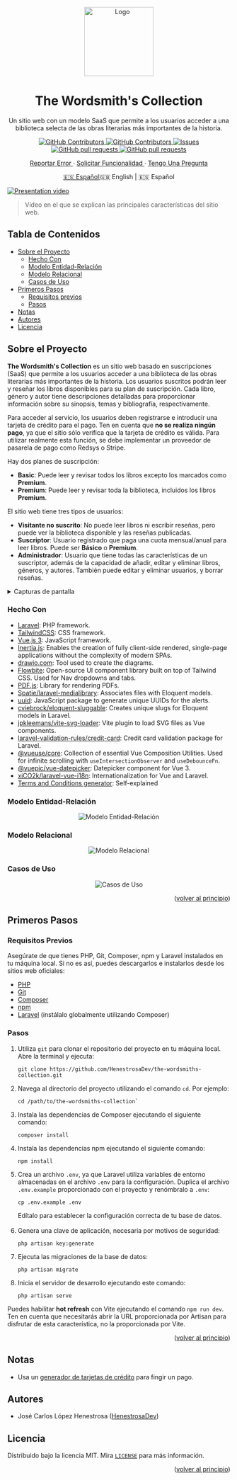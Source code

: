 <div id="top"></div>

<!-- PROJECT SHIELDS -->
<!--
*** I am using markdown "reference style" links for readability.
*** Reference links are enclosed in brackets [ ] instead of parentheses ( ).
*** See the bottom of this document for the declaration of the reference variables
*** for contributors-url, forks-url, etc. This is an optional, concise syntax you may use.
*** https://www.markdownguide.org/basic-syntax/#reference-style-links
-->

<!-- PROJECT LOGO -->
<br />
<div align="center">
    <img 
      src="https://github.com/HenestrosaDev/the-wordsmiths-collection/blob/main/public/favicon.svg" 
      alt="Logo" 
      width="156" 
      height="156"
    >
    <h1 align="center">The Wordsmith's Collection</h1>
    <p align="center">Un sitio web con un modelo SaaS que permite a los usuarios acceder a una biblioteca selecta de las obras literarias más importantes de la historia.</p>
    <p>
      <a href="https://github.com/HenestrosaDev/the-wordsmiths-collection/stargazers">
        <img 
          alt="GitHub Contributors" 
          src="https://img.shields.io/github/stars/HenestrosaDev/the-wordsmiths-collection" 
        >
      </a>
      <a href="https://github.com/HenestrosaDev/the-wordsmiths-collection/graphs/contributors">
        <img 
          alt="GitHub Contributors" 
          src="https://img.shields.io/github/contributors/HenestrosaDev/the-wordsmiths-collection" 
        >
      </a>
      <a href="https://github.com/HenestrosaDev/the-wordsmiths-collection/issues">
        <img 
          alt="Issues" 
          src="https://img.shields.io/github/issues/HenestrosaDev/the-wordsmiths-collection" 
        >
      </a>
      <a href="https://github.com/HenestrosaDev/the-wordsmiths-collection/pulls">
        <img 
          alt="GitHub pull requests" 
          src="https://img.shields.io/github/issues-pr/HenestrosaDev/the-wordsmiths-collection" 
        >
      </a>
      <a href="https://github.com/HenestrosaDev/the-wordsmiths-collection/blob/main/LICENSE">
        <img 
          alt="GitHub pull requests" 
          src="https://img.shields.io/github/license/HenestrosaDev/the-wordsmiths-collection" 
        >
      </a>
    </p>
  <p>
    <a href="https://github.com/HenestrosaDev/the-wordsmiths-collection/issues/new/choose">
      Reportar Error
    </a> 
    · 
    <a href="https://github.com/HenestrosaDev/the-wordsmiths-collection/issues/new/choose">
      Solicitar Funcionalidad
    </a> 
    · 
    <a href="https://github.com/HenestrosaDev/the-wordsmiths-collection/discussions">
      Tengo Una Pregunta
    </a>
  </p>
  <p>
    <a href="https://github.com/HenestrosaDev/the-wordsmiths-collection/blob/main/README.md/">🇪🇸 Español</a>🇬🇧 English</a> | 🇪🇸 Español
  </p>
</div>

[![Presentation video](/docs/common/youtube-thumbnail.png)](https://youtu.be/nN5XyJb1UYE)
>Vídeo en el que se explican las principales características del sitio web.

<!-- TABLE OF CONTENTS -->

## Tabla de Contenidos

- [Sobre el Proyecto](#sobre-el-proyecto)
  - [Hecho Con](#hecho-con)
  - [Modelo Entidad-Relación](#modelo-entidad-relacion)
  - [Modelo Relacional](#modelo-relacional)
  - [Casos de Uso](#casos-de-uso)
- [Primeros Pasos](#primeros-pasos)
  - [Requisitos previos](#requisitos-previos)
  - [Pasos](#pasos)
- [Notas](#notas)
- [Autores](#autores)
- [Licencia](#licencia)

<!-- ABOUT THE PROJECT -->

## Sobre el Proyecto

**The Wordsmith's Collection** es un sitio web basado en suscripciones (SaaS) que permite a los usuarios acceder a una biblioteca de las obras literarias más importantes de la historia. Los usuarios suscritos podrán leer y reseñar los libros disponibles para su plan de suscripción. Cada libro, género y autor tiene descripciones detalladas para proporcionar información sobre su sinopsis, temas y bibliografía, respectivamente.

Para acceder al servicio, los usuarios deben registrarse e introducir una tarjeta de crédito para el pago. Ten en cuenta que **no se realiza ningún pago**, ya que el sitio sólo verifica que la tarjeta de crédito es válida. Para utilizar realmente esta función, se debe implementar un proveedor de pasarela de pago como Redsys o Stripe.

Hay dos planes de suscripción:

- **Basic**: Puede leer y revisar todos los libros excepto los marcados como **Premium**.
- **Premium**: Puede leer y revisar toda la biblioteca, incluidos los libros **Premium**.

El sitio web tiene tres tipos de usuarios:

- **Visitante no suscrito**: No puede leer libros ni escribir reseñas, pero puede ver la biblioteca disponible y las reseñas publicadas.
- **Suscriptor**: Usuario registrado que paga una cuota mensual/anual para leer libros. Puede ser **Básico** o **Premium**.
- **Administrador**: Usuario que tiene todas las características de un suscriptor, además de la capacidad de añadir, editar y eliminar libros, géneros, y autores. También puede editar y eliminar usuarios, y borrar reseñas.

<details>
  <summary>Capturas de pantalla</summary>

  <p align="center">
    <img 
      src="https://github.com/HenestrosaDev/the-wordsmiths-collection/blob/main/docs/es/screenshots/landing.png" 
      alt="Landing"
      title="Landing"
    >
  </p> 
  
  <p align="center">
    <img 
      width="49%" 
      src="https://github.com/HenestrosaDev/the-wordsmiths-collection/blob/main/docs/es/screenshots/genre-detail.png" 
      alt="Página de detalle de género"
      title="Página de detalle de género"
    >
    &nbsp;
    <img 
      width="49%" 
      src="https://github.com/HenestrosaDev/the-wordsmiths-collection/blob/main/docs/es/screenshots/book-detail.png" 
      alt="Página de detalle de libro"
      title="Página de detalle de libro"
    >
  </p> 

  <p align="center">
    <img 
      width="49%" 
      src="https://github.com/HenestrosaDev/the-wordsmiths-collection/blob/main/docs/es/screenshots/profile-edit.png" 
      alt="Ajustes de perfil"
      title="Ajustes de perfil"
    >
    &nbsp;
    <img 
      width="49%" 
      src="https://github.com/HenestrosaDev/the-wordsmiths-collection/blob/main/docs/es/screenshots/author-detail.png" 
      alt="Página de detalle de autor"
      title="Página de detalle de autor"
    >
  </p> 

  <p align="center">
    <img 
      width="49%" 
      src="https://github.com/HenestrosaDev/the-wordsmiths-collection/blob/main/docs/es/screenshots/modal-add-content.png" 
      alt="Modal para añadir contenido (sólo para administrador)"
      title="Modal para añadir contenido (sólo para administrador)"
    >
    &nbsp;
    <img 
      width="49%" 
      src="https://github.com/HenestrosaDev/the-wordsmiths-collection/blob/main/docs/es/screenshots/users-index.png" 
      alt="Página de índice de usuarios (sólo para administrador)"
      title="Página de índice de usuarios (sólo para administrador)"
    >
  </p>

  <p align="center">
		<img 
      width="49%" 
      src="https://github.com/HenestrosaDev/the-wordsmiths-collection/blob/main/docs/es/screenshots/book-read.png" 
      alt="Lector de libros"
      title="Lector de libros"
    >
  </p> 
  <br>
</details>

<!-- BUILT WITH -->

### Hecho Con

- [Laravel](https://github.com/laravel/laravel): PHP framework.
- [TailwindCSS](https://tailwindcss.com/docs/guides/laravel): CSS framework.
- [Vue.js 3](https://vuejs.org/): JavaScript framework.
- [Inertia.js](https://inertiajs.com/): Enables the creation of fully client-side rendered, single-page applications without the complexity of modern SPAs.
- [drawio.com](https://drawio.com): Tool used to create the diagrams.
- [Flowbite](https://flowbite.com): Open-source UI component library built on top of Tailwind CSS. Used for Nav dropdowns and tabs.
- [PDF.js](https://mozilla.github.io/pdf.js/): Library for rendering PDFs.
- [Spatie/laravel-medialibrary](https://spatie.be/docs/laravel-medialibrary/v11/introduction): Associates files with Eloquent models.
- [uuid](https://www.npmjs.com/package/uuid): JavaScript package to generate unique UUIDs for the alerts.
- [cviebrock/eloquent-sluggable](https://github.com/cviebrock/eloquent-sluggable): Creates unique slugs for Eloquent models in Laravel.
- [jpkleemans/vite-svg-loader](https://github.com/jpkleemans/vite-svg-loader): Vite plugin to load SVG files as Vue components.
- [laravel-validation-rules/credit-card](https://github.com/laravel-validation-rules/credit-card): Credit card validation package for Laravel.
- [@vueuse/core](https://github.com/vueuse/vueuse): Collection of essential Vue Composition Utilities. Used for infinite scrolling with `useIntersectionObserver` and `useDebounceFn`.
- [@vuepic/vue-datepicker](https://vue3datepicker.com/): Datepicker component for Vue 3.
- [xiCO2k/laravel-vue-i18n](https://github.com/xiCO2k/laravel-vue-i18n): Internationalization for Vue and Laravel.
- [Terms and Conditions generator](https://www.termsandconditionsgenerator.com): Self-explained

<!-- ENTITY-RELATIONSHIP MODEL -->

### Modelo Entidad-Relación

<div align="center">
  <picture>
    <source 
      srcset="docs/es/light/entity-relationship-diagram.svg"
      media="(prefers-color-scheme: light)"
    />
    <source 
      srcset="docs/es/dark/entity-relationship-diagram.svg"
      media="(prefers-color-scheme: dark)"
    />
    <img 
      src="docs/es/light/entity-relationship-diagram.svg"
      alt="Modelo Entidad-Relación"
    >
  </picture>
</div>

<!-- RELATIONAL MODEL -->

### Modelo Relacional

<div align="center">
  <picture>
    <source 
      srcset="docs/common/light/relational-model.svg"
      media="(prefers-color-scheme: light)"
    />
    <source 
      srcset="docs/common/dark/relational-model.svg"
      media="(prefers-color-scheme: dark)"
    />
    <img 
      src="docs/common/light/relational-model.svg"
      alt="Modelo Relacional"
    >
  </picture>
</div>

<!-- USE CASES -->

### Casos de Uso

<div align="center">
  <picture>
    <source 
      srcset="docs/es/light/use-cases.svg"
      media="(prefers-color-scheme: light)"
    />
    <source 
      srcset="docs/es/dark/use-cases.svg"
      media="(prefers-color-scheme: dark)"
    />
    <img 
      src="docs/es/light/use-cases.svg"
      alt="Casos de Uso"
    >
  </picture>
</div>

<p align="right">(<a href="#top">volver al principio</a>)</p>

<!-- GETTING STARTED -->

## Primeros Pasos

### Requisitos Previos

Asegúrate de que tienes PHP, Git, Composer, npm y Laravel instalados en tu máquina local. Si no es así, puedes descargarlos e instalarlos desde los sitios web oficiales:

- [PHP](https://www.php.net/downloads.php)
- [Git](https://git-scm.com/downloads)
- [Composer](https://getcomposer.org/download/)
- [npm](https://www.npmjs.com/package/download)
- [Laravel](https://laravel.com/docs/9.x/installation) (instálalo globalmente utilizando Composer)

### Pasos

1. Utiliza `git` para clonar el repositorio del proyecto en tu máquina local. Abre la terminal y ejecuta:
   ```shell
   git clone https://github.com/HenestrosaDev/the-wordsmiths-collection.git
   ```
2. Navega al directorio del proyecto utilizando el comando `cd`. Por ejemplo:
   ```shell
   cd /path/to/the-wordsmiths-collection`
   ```
3. Instala las dependencias de Composer ejecutando el siguiente comando:
   ```shell
   composer install
   ```
4. Instala las dependencias npm ejecutando el siguiente comando:
   ```shell
   npm install
   ```
5. Crea un archivo `.env`, ya que Laravel utiliza variables de entorno almacenadas en el archivo `.env` para la configuración. Duplica el archivo `.env.example` proporcionado con el proyecto y renómbralo a `.env`:
   ```shell
   cp .env.example .env
   ```
   Edítalo para establecer la configuración correcta de tu base de datos.<br>
   <br>
6. Genera una clave de aplicación, necesaria por motivos de seguridad:
   ```shell
   php artisan key:generate
   ```
7. Ejecuta las migraciones de la base de datos:
   ```shell
   php artisan migrate
   ```
8. Inicia el servidor de desarrollo ejecutando este comando:
   ```shell
   php artisan serve
   ```

Puedes habilitar **hot refresh** con Vite ejecutando el comando `npm run dev`. Ten en cuenta que necesitarás abrir la URL proporcionada por Artisan para disfrutar de esta característica, no la proporcionada por Vite.

<p align="right">(<a href="#top">volver al principio</a>)</p>

<!-- NOTES -->

## Notas

- Usa un [generador de tarjetas de crédito](https://www.creditcardvalidator.org/generator) para fingir un pago.

<!-- ROADMAP -->

<!--
## Roadmap

- [ ] To do

You can propose a new feature creating an [issue](https://github.com/HenestrosaDev/the-wordsmiths-collection/new/choose).
-->

<!-- AUTHORS -->

## Autores

- José Carlos López Henestrosa ([HenestrosaDev](https://github.com/HenestrosaDev))

<!-- LICENSE -->

## Licencia

Distribuido bajo la licencia MIT. Mira [`LICENSE`](https://github.com/HenestrosaDev/the-wordsmiths-collection/blob/main/.github/LICENSE) para más información.

<p align="right">(<a href="#top">volver al principio</a>)</p>

